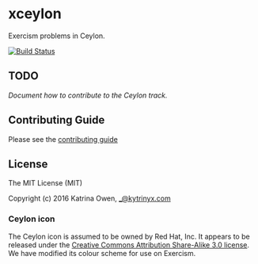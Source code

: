 # xceylon

Exercism problems in Ceylon.

[![Build Status](https://travis-ci.org/exercism/xceylon.svg?branch=master)](https://travis-ci.org/exercism/xceylon)

## TODO

_Document how to contribute to the Ceylon track._

## Contributing Guide

Please see the [contributing guide](https://github.com/exercism/x-api/blob/master/CONTRIBUTING.md#the-exercise-data)

## License

The MIT License (MIT)

Copyright (c) 2016 Katrina Owen, _@kytrinyx.com

### Ceylon icon 
The Ceylon icon is assumed to be owned by Red Hat, Inc. It appears to be released under the [Creative Commons Attribution Share-Alike 3.0 license](https://creativecommons.org/licenses/by-sa/3.0/). We have modified its colour scheme for use on Exercism.
